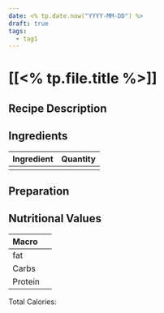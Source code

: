 ```yaml
---
date: <% tp.date.now("YYYY-MM-DD") %>
draft: true
tags:
  - tag1
---
```

# [[<% tp.file.title %>]]

## Recipe Description

## Ingredients

| Ingredient | Quantity |
| :--------- | -------- |
|            |          |

## Preparation

## Nutritional Values

| Macro   |     |
| :------ | --- |
| fat     |     |
| Carbs   |     |
| Protein |     |

Total Calories:
